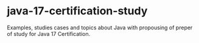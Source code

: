 # java-17-certification-study
Examples, studies cases and topics about Java with propousing of preper of study for Java 17 Certification.

